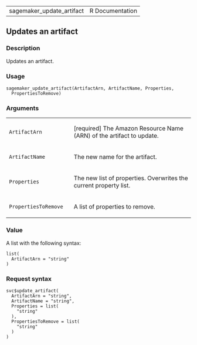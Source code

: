 <table style="width: 100%;">
<tbody>
<tr class="odd">
<td>sagemaker_update_artifact</td>
<td style="text-align: right;">R Documentation</td>
</tr>
</tbody>
</table>

## Updates an artifact

### Description

Updates an artifact.

### Usage

    sagemaker_update_artifact(ArtifactArn, ArtifactName, Properties,
      PropertiesToRemove)

### Arguments

<table>
<colgroup>
<col style="width: 35%" />
<col style="width: 65%" />
</colgroup>
<tbody>
<tr class="odd">
<td><code
id="sagemaker_update_artifact_:_ArtifactArn">ArtifactArn</code></td>
<td><p>[required] The Amazon Resource Name (ARN) of the artifact to
update.</p></td>
</tr>
<tr class="even">
<td><code
id="sagemaker_update_artifact_:_ArtifactName">ArtifactName</code></td>
<td><p>The new name for the artifact.</p></td>
</tr>
<tr class="odd">
<td><code
id="sagemaker_update_artifact_:_Properties">Properties</code></td>
<td><p>The new list of properties. Overwrites the current property
list.</p></td>
</tr>
<tr class="even">
<td><code
id="sagemaker_update_artifact_:_PropertiesToRemove">PropertiesToRemove</code></td>
<td><p>A list of properties to remove.</p></td>
</tr>
</tbody>
</table>

### Value

A list with the following syntax:

    list(
      ArtifactArn = "string"
    )

### Request syntax

    svc$update_artifact(
      ArtifactArn = "string",
      ArtifactName = "string",
      Properties = list(
        "string"
      ),
      PropertiesToRemove = list(
        "string"
      )
    )
